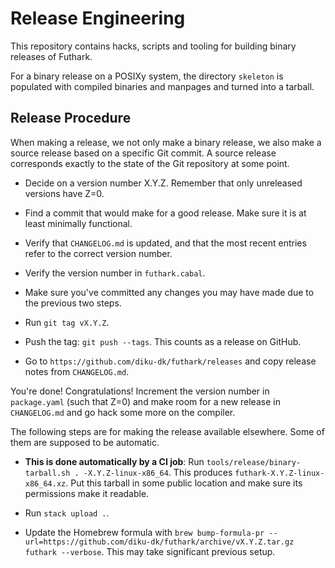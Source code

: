 Release Engineering
===================

This repository contains hacks, scripts and tooling for building
binary releases of Futhark.

For a binary release on a POSIXy system, the directory `skeleton` is
populated with compiled binaries and manpages and turned into a
tarball.

Release Procedure
-----------------

When making a release, we not only make a binary release, we also make
a source release based on a specific Git commit.  A source release
corresponds exactly to the state of the Git repository at some point.

 * Decide on a version number X.Y.Z.  Remember that only unreleased
   versions have Z=0.

 * Find a commit that would make for a good release.  Make sure it is
   at least minimally functional.

 * Verify that `CHANGELOG.md` is updated, and that the most recent
   entries refer to the correct version number.

 * Verify the version number in `futhark.cabal`.

 * Make sure you've committed any changes you may have made due to the
   previous two steps.

 * Run `git tag vX.Y.Z`.

 * Push the tag: `git push --tags`.  This counts as a release on
   GitHub.

 * Go to `https://github.com/diku-dk/futhark/releases` and copy
   release notes from `CHANGELOG.md`.

You're done!  Congratulations!  Increment the version number in
`package.yaml` (such that Z=0) and make room for a new release in
`CHANGELOG.md` and go hack some more on the compiler.

The following steps are for making the release available elsewhere.
Some of them are supposed to be automatic.

 * **This is done automatically by a CI job**: Run
   `tools/release/binary-tarball.sh . -X.Y.Z-linux-x86_64`.  This
   produces `futhark-X.Y.Z-linux-x86_64.xz`.  Put this tarball in some
   public location and make sure its permissions make it readable.

 * Run `stack upload .`.

 * Update the Homebrew formula with `brew bump-formula-pr
   --url=https://github.com/diku-dk/futhark/archive/vX.Y.Z.tar.gz
   futhark --verbose`.  This may take significant previous setup.
